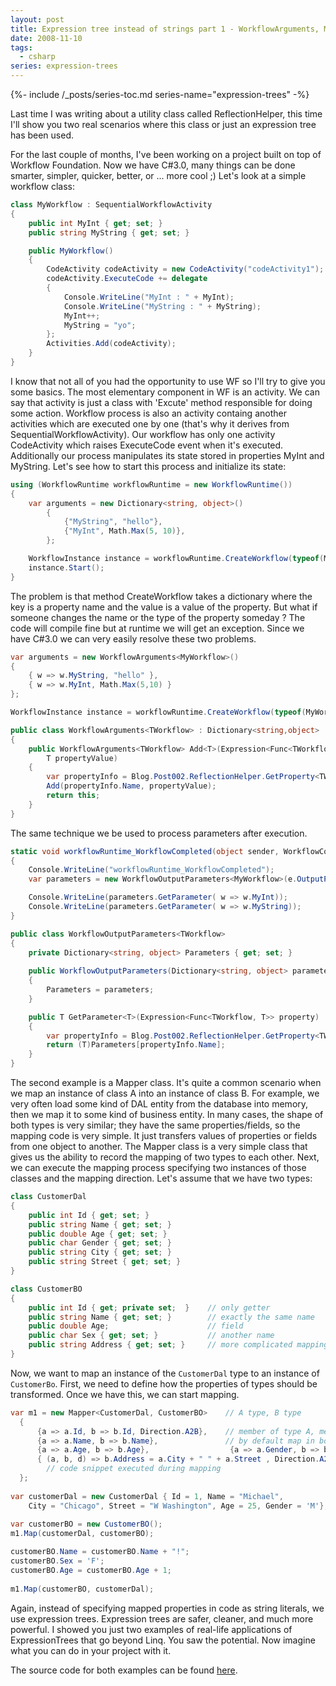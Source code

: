 ```yaml
---
layout: post
title: Expression tree instead of strings part 1 - WorkflowArguments, Mapper [C#]
date: 2008-11-10
tags:
  - csharp
series: expression-trees
---
```

{%- include /_posts/series-toc.md series-name="expression-trees" -%}

Last time I was writing about a utility class called ReflectionHelper, this time I'll show you two real scenarios where this class or just an expression tree has been used.

For the last couple of months, I've been working on a project built on top of Workflow Foundation. Now we have C#3.0, many things can be done smarter, simpler, quicker, better, or ... more cool ;) Let's look at a simple workflow class:

```csharp
class MyWorkflow : SequentialWorkflowActivity
{
    public int MyInt { get; set; }
    public string MyString { get; set; }            

    public MyWorkflow()
    {
        CodeActivity codeActivity = new CodeActivity("codeActivity1");
        codeActivity.ExecuteCode += delegate
        {
            Console.WriteLine("MyInt : " + MyInt);                    
            Console.WriteLine("MyString : " + MyString);
            MyInt++;
            MyString = "yo";
        };
        Activities.Add(codeActivity);
    }
}
```

I know that not all of you had the opportunity to use WF so I'll try to give you some basics. The most elementary component in WF is an activity. We can say that activity is just a class with 'Excute' method responsible for doing some action. Workflow process is also an activity containg another activities which are executed one by one (that's why it derives from SequentialWorkflowActivity). Our workflow has only one activity CodeActivity which raises ExecuteCode event when it's executed. Additionally our process manipulates its state stored in properties MyInt and MyString. Let's see how to start this process and initialize its state:

```csharp
using (WorkflowRuntime workflowRuntime = new WorkflowRuntime())
{                
    var arguments = new Dictionary<string, object>()
        {
            {"MyString", "hello"},
            {"MyInt", Math.Max(5, 10)},
        };

    WorkflowInstance instance = workflowRuntime.CreateWorkflow(typeof(MyWorkflow), arguments);
    instance.Start();
}
```

The problem is that method CreateWorkflow takes a dictionary where the key is a property name and the value is a value of the property. But what if someone changes the name or the type of the property someday ? The code will compile fine but at runtime we will get an exception. Since we have C#3.0 we can very easily resolve these two problems.

```csharp
var arguments = new WorkflowArguments<MyWorkflow>()
{
    { w => w.MyString, "hello" },
    { w => w.MyInt, Math.Max(5,10) }
};

WorkflowInstance instance = workflowRuntime.CreateWorkflow(typeof(MyWorkflow), arguments);

public class WorkflowArguments<TWorkflow> : Dictionary<string,object>
{
    public WorkflowArguments<TWorkflow> Add<T>(Expression<Func<TWorkflow, T>> property,
        T propertyValue)
    {
        var propertyInfo = Blog.Post002.ReflectionHelper.GetProperty<TWorkflow,T>(property);
        Add(propertyInfo.Name, propertyValue);
        return this;
    }
}
```

The same technique we be used to process parameters after execution.

```csharp
static void workflowRuntime_WorkflowCompleted(object sender, WorkflowCompletedEventArgs e)
{
    Console.WriteLine("workflowRuntime_WorkflowCompleted");
    var parameters = new WorkflowOutputParameters<MyWorkflow>(e.OutputParameters);

    Console.WriteLine(parameters.GetParameter( w => w.MyInt));
    Console.WriteLine(parameters.GetParameter( w => w.MyString));            
} 

public class WorkflowOutputParameters<TWorkflow> 
{           
    private Dictionary<string, object> Parameters { get; set; }
    
    public WorkflowOutputParameters(Dictionary<string, object> parameters)
    {           
        Parameters = parameters;
    }

    public T GetParameter<T>(Expression<Func<TWorkflow, T>> property)
    {
        var propertyInfo = Blog.Post002.ReflectionHelper.GetProperty<TWorkflow, T>(property);
        return (T)Parameters[propertyInfo.Name];
    }
}
```

The second example is a Mapper class. It's quite a common scenario when we map an instance of class A into an instance of class B. For example, we very often load some kind of DAL entity from the database into memory, then we map it to some kind of business entity. In many cases, the shape of both types is very similar; they have the same properties/fields, so the mapping code is very simple. It just transfers values of properties or fields from one object to another. The Mapper class is a very simple class that gives us the ability to record the mapping of two types to each other. Next, we can execute the mapping process specifying two instances of those classes and the mapping direction. Let's assume that we have two types:

```csharp
class CustomerDal
{
    public int Id { get; set; }
    public string Name { get; set; }
    public double Age { get; set; }            
    public char Gender { get; set; }
    public string City { get; set; }
    public string Street { get; set; }
}

class CustomerBO
{
    public int Id { get; private set;  }    // only getter
    public string Name { get; set; }        // exactly the same name
    public double Age;                      // field
    public char Sex { get; set; }           // another name
    public string Address { get; set; }     // more complicated mapping
}
```

Now, we want to map an instance of the `CustomerDal` type to an instance of `CustomerBo`. First, we need to define how the properties of types should be transformed. Once we have this, we can start mapping.

```csharp
var m1 = new Mapper<CustomerDal, CustomerBO>    // A type, B type
  {
      {a => a.Id, b => b.Id, Direction.A2B},    // member of type A, member of type B, mapping direction
      {a => a.Name, b => b.Name},               // by default map in both directions
      {a => a.Age, b => b.Age},                  {a => a.Gender, b => b.Sex},
      { (a, b, d) => b.Address = a.City + " " + a.Street , Direction.A2B} 
        // code snippet executed during mapping
  };
      
var customerDal = new CustomerDal { Id = 1, Name = "Michael", 
    City = "Chicago", Street = "W Washington", Age = 25, Gender = 'M'};
    
var customerBO = new CustomerBO();
m1.Map(customerDal, customerBO);

customerBO.Name = customerBO.Name + "!";
customerBO.Sex = 'F';
customerBO.Age = customerBO.Age + 1;
         
m1.Map(customerBO, customerDal);
```

Again, instead of specifying mapped properties in code as string literals, we use expression trees. Expression trees are safer, cleaner, and much more powerful. I showed you just two examples of real-life applications of ExpressionTrees that go beyond Linq. You saw the potential. Now imagine what you can do in your project with it.

The source code for both examples can be found [here](http://code.msdn.microsoft.com/Project/Download/FileDownload.aspx?ProjectName=mnajder&DownloadId=3723).